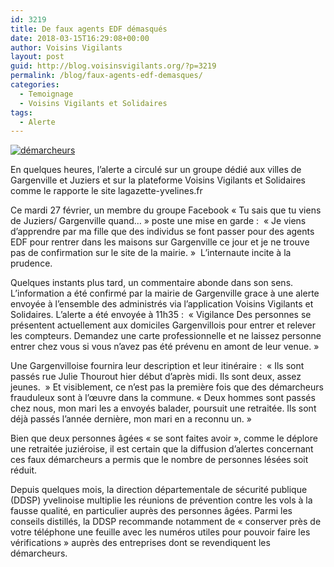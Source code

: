 ```yaml
---
id: 3219
title: De faux agents EDF démasqués
date: 2018-03-15T16:29:08+00:00
author: Voisins Vigilants
layout: post
guid: http://blog.voisinsvigilants.org/?p=3219
permalink: /blog/faux-agents-edf-demasques/
categories:
  - Temoignage
  - Voisins Vigilants et Solidaires
tags:
  - Alerte
---
```


[<img class="aligncenter wp-image-3220 size-large" src="./../../images/2018/03/demarcheurs.jpg" alt="démarcheurs" />](./../../images/2018/03/demarcheurs.jpg)


En quelques heures, l’alerte a circulé sur un groupe dédié aux villes de Gargenville et Juziers et sur la plateforme Voisins Vigilants et Solidaires comme le rapporte le site lagazette-yvelines.fr

Ce mardi 27 février, un membre du groupe Facebook « Tu sais que tu viens de Juziers/ Gargenville quand… » poste une mise en garde :  &laquo;&nbsp;Je viens d’apprendre par ma fille que des individus se font passer pour des agents EDF pour rentrer dans les maisons sur Gargenville ce jour et je ne trouve pas de confirmation sur le site de la mairie.&nbsp;&raquo;  L’internaute incite à la prudence.

Quelques instants plus tard, un commentaire abonde dans son sens.  L&rsquo;information a été confirmé par la mairie de Gargenville grace à une alerte envoyée à l&rsquo;ensemble des administrés via l&rsquo;application Voisins Vigilants et Solidaires. L&rsquo;alerte a été envoyée à 11h35 :  &laquo;&nbsp;Vigilance Des personnes se présentent actuellement aux domiciles Gargenvillois pour entrer et relever les compteurs. Demandez une carte professionnelle et ne laissez personne entrer chez vous si vous n’avez pas été prévenu en amont de leur venue.&nbsp;&raquo;

Une Gargenvilloise fournira leur description et leur itinéraire :  &laquo;&nbsp;Ils sont passés rue Julie Thourout hier début d’après midi. Ils sont deux, assez jeunes. &nbsp;&raquo; Et visiblement, ce n’est pas la première fois que des démarcheurs frauduleux sont à l’œuvre dans la commune. &laquo;&nbsp;Deux hommes sont passés chez nous, mon mari les a envoyés balader, poursuit une retraitée. Ils sont déjà passés l’année dernière, mon mari en a reconnu un.&nbsp;&raquo;

Bien que deux personnes âgées &laquo;&nbsp;se sont faites avoir&nbsp;&raquo;, comme le déplore une retraitée juziéroise, il est certain que la diffusion d&rsquo;alertes concernant ces faux démarcheurs a permis que le nombre de personnes lésées soit réduit.

Depuis quelques mois, la direction départementale de sécurité publique (DDSP) yvelinoise multiplie les réunions de prévention contre les vols à la fausse qualité, en particulier auprès des personnes âgées. Parmi les conseils distillés, la DDSP recommande notamment de « conserver près de votre téléphone une feuille avec les numéros utiles pour pouvoir faire les vérifications » auprès des entreprises dont se revendiquent les démarcheurs.
